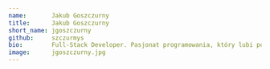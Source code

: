 ```yaml
---
name:       Jakub Goszczurny
title:      Jakub Goszczurny
short_name: jgoszczurny
github:     szczurmys
bio:        Full-Stack Developer. Pasjonat programowania, który lubi poszerzać swoją wiedzę. Jego dewizą jest bycie otwartym na nowe rozwiązania, bo wszystko jest dla ludzi, jeśli tylko zostanie poprawnie wykorzystane. W ostatnim czasie jest skupiony na rozwijaniu swoich umiejętności DevOps, dzięki którym praca z projektem może być jeszcze przyjemniejsza.
image:      jgoszczurny.jpg
---
```

